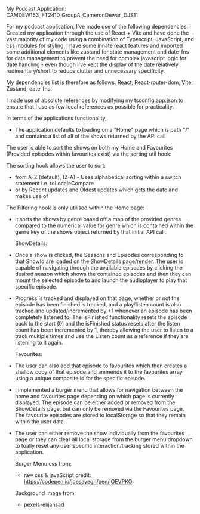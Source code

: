 My Podcast Application: CAMDEW163_FT2410_GroupA_CameronDewar_DJS11

For my podcast application, I've made use of the following dependencies:
I Created my application through the use of React + Vite and have done the vast majority of my code using a combination of Typescript,
JavaScript, and css modules for styling. I have some innate react features and imported some additional elements like zustand for state management and date-fns for date management to prevent the need for complex javascript logic for date handling - even though I've kept the display of the date relatively rudimentary/short to reduce clutter and unnecessary specificity.

My dependencies list is therefore as follows:
React,
React-router-dom,
Vite,
Zustand,
date-fns.

I made use of absolute references by modifying my tsconfig.app.json to ensure that I use as few local references as possible for practicality.

In terms of the applications functionality,

- The application defaults to loading on a "Home" page which is path "/" and contains a list of all of the shows returned by the API call

The user is able to sort the shows on both my Home and Favourites (Provided episodes within favourites exist) via the sorting util hook:

The sorting hook allows the user to sort:

- from A-Z (default), (Z-A) - Uses alphabetical sorting within a switch statement i.e. toLocaleCompare
- or by Recent updates and Oldest updates which gets the date and makes use of

The Filtering hook is only utilised within the Home page:

- it sorts the shows by genre based off a map of the provided genres compared to the numerical value for genre which is contained within the
  genre key of the shows object returned by that initial API call.

  ShowDetails:

- Once a show is clicked, the Seasons and Episodes corresponding to that ShowId are loaded on the ShowDetails page/render. The user is capable
  of navigating through the available episodes by clicking the desired season which shows the contained episodes and then they can mount the selected episode to and launch the audioplayer to play that specific episode.
- Progress is tracked and displayed on that page, whether or not the episode has been finished is tracked, and a play/listen count is also
  tracked and updated/incremented by +1 whenever an episode has been completely listened to. The isFinished functionality resets the episode back to the start (0) and the isFinished status resets after the listen count has been incremented by 1, thereby allowing the user to listen to a track multiple times and use the Listen count as a reference if they are listening to it again.

  Favourites:

- The user can also add that episode to favourites which then creates a shallow copy of that episode and ammends it to the favourites array
  using a unique composite id for the specific episode.
- I implemented a burger menu that allows for navigation between the home and favourites page depending on which page is currently displayed.
  The episode can be either added or removed from the ShowDetails page, but can only be removed via the Favourites page.
  The favourite episodes are stored to localStorage so that they remain within the user data.
- The user can either remove the show individually from the favourites page or they can clear all local storage from the burger menu dropdown
  to toally reset any user specific interaction/tracking stored within the application.

  Burger Menu css from:

  - raw css & javaScript credit: https://codepen.io/joesayegh/pen/jOEVPKO

  Background image from:

  - pexels-elijahsad
